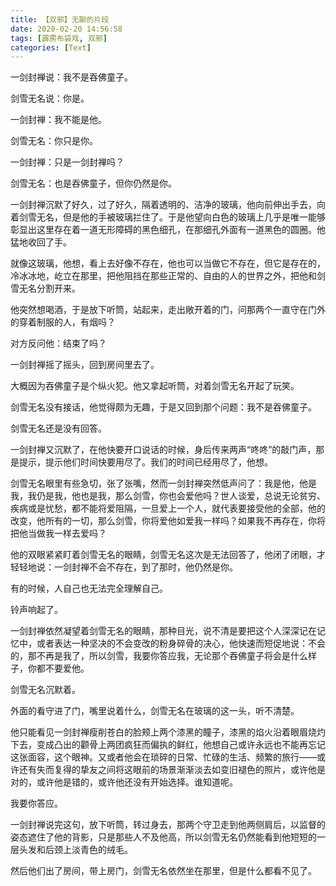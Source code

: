 ```yaml
---
title: 【双邪】无聊的片段
date: 2020-02-20 14:56:58
tags: [霹雳布袋戏, 双邪]
categories: [Text]
---
```


<p>一剑封禅说：我不是吞佛童子。</p> 
<p>剑雪无名说：你是。</p> 
<p>一剑封禅：我不能是他。</p> 
<p>剑雪无名：你只是你。</p> 
<p>一剑封禅：只是一剑封禅吗？</p> 
<p>剑雪无名：也是吞佛童子，但你仍然是你。</p> 
<p>一剑封禅沉默了好久，过了好久，隔着透明的、洁净的玻璃，他向前伸出手去，向着剑雪无名，但是他的手被玻璃拦住了。于是他望向白色的玻璃上几乎是唯一能够彰显出这里存在着一道无形障碍的黑色细孔，在那细孔外面有一道黑色的圆圈。他猛地收回了手。</p> 
<p>就像这玻璃，他想，看上去好像不存在，他也可以当做它不存在，但它是存在的，冷冰冰地，屹立在那里，把他阻挡在那些正常的、自由的人的世界之外，把他和剑雪无名分割开来。</p> 
<p>他突然想喝酒，于是放下听筒，站起来，走出敞开着的门，问那两个一直守在门外的穿着制服的人，有烟吗？</p> 
<p>对方反问他：结束了吗？</p> 
<p>一剑封禅摇了摇头，回到房间里去了。</p> 
<p>大概因为吞佛童子是个纵火犯。他又拿起听筒，对着剑雪无名开起了玩笑。</p> 
<p>剑雪无名没有接话，他觉得颇为无趣，于是又回到那个问题：我不是吞佛童子。</p> 
<p>剑雪无名还是没有回答。</p> 
<p>一剑封禅又沉默了，在他快要开口说话的时候，身后传来两声“咚咚”的敲门声，那是提示，提示他们时间快要用尽了。我们的时间已经用尽了，他想。</p> 
<p>剑雪无名眼里有些急切，张了张嘴，然而一剑封禅突然低声问了：我是他，他是我，我仍是我，他也是我，那么剑雪，你也会爱他吗？世人谈爱，总说无论贫穷、疾病或是忧愁，都不能将爱阻隔，一旦爱上一个人，就代表要接受他的全部，他的改变，他所有的一切，那么剑雪，你将爱他如爱我一样吗？如果我不再存在，你将把他当做我一样去爱吗？</p> 
<p>他的双眼紧紧盯着剑雪无名的眼睛，剑雪无名这次是无法回答了，他闭了闭眼，才轻轻地说：一剑封禅不会不存在，到了那时，他仍然是你。</p> 
<p>有的时候，人自己也无法完全理解自己。</p> 
<p>铃声响起了。</p> 
<p>一剑封禅依然凝望着剑雪无名的眼睛，那种目光，说不清是要把这个人深深记在记忆中，或者表达一种坚决的不会变改的粉身碎骨的决心，他快速而短促地说：不会的，那不再是我了，所以剑雪，我要你答应我，无论那个吞佛童子将会是什么样子，你都不要爱他。</p> 
<p>剑雪无名沉默着。</p> 
<p>外面的看守进了门，嘴里说着什么，剑雪无名在玻璃的这一头，听不清楚。</p> 
<p>他只能看见一剑封禅瘦削苍白的脸颊上两个漆黑的瞳子，漆黑的焰火沿着眼眉烧灼下去，变成凸出的颧骨上两团疯狂而偏执的鲜红，他想自己或许永远也不能再忘记这张面容，这个眼神。又或者他会在琐碎的日常、忙碌的生活、频繁的旅行——或许还有失而复得的挚友之间将这眼前的场景渐渐淡去如变旧褪色的照片，或许他是对的，或许他是错的，或许他还没有开始选择。谁知道呢。</p> 
<p>我要你答应。</p> 
<p>一剑封禅说完这句，放下听筒，转过身去，那两个守卫走到他两侧肩后，以监督的姿态遮住了他的背影，只是那些人不及他高，所以剑雪无名仍然能看到他短短的一层头发和后颈上淡青色的绒毛。</p> 
<p>然后他们出了房间，带上房门，剑雪无名依然坐在那里，但是什么都看不见了。</p> 
<p><br /></p>
